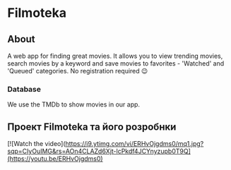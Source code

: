 # Filmoteka

## About

A web app for finding great movies. 
It allows you to view trending movies, search movies by a keyword and save movies to favorites - 'Watched' and 'Queued' categories. 
No registration required :wink:

### Database

We use the TMDb to show movies in our app.

## Проект Filmoteka та його розробнки
[![Watch the video](https://i9.ytimg.com/vi/ERHvOjgdms0/mq1.jpg?sqp=CIyOuIMG&rs=AOn4CLAZd6Xjt-lcPkdf4JCYnyzupb0T9Q](https://youtu.be/ERHvOjgdms0)